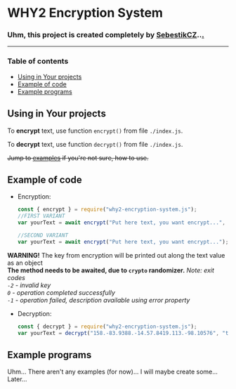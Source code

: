 # WHY2 Encryption System

### Uhm, this project is created completely by [SebestikCZ](https://github.com/SebestikCZ)..[.](https://engo150.github.io/res/rickroll.mp3)

---

### Table of contents

  - [Using in Your projects](#using-in-your-projects)
  - [Example of code](#example-of-code)
  - [Example programs](#example-programs)

## Using in Your projects 

To **encrypt** text, use function `encrypt()` from file `./index.js`.

To **decrypt** text, use function `decrypt()` from file `./index.js`.

~~Jump to [examples](#examples) if you're not sure, how to use.~~

## Example of code

- Encryption:
    ```js
    const { encrypt } = require("why2-encryption-system.js");
    //FIRST VARIANT
    var yourText = await encrypt("Put here text, you want encrypt...", "tzXlZGxkhfYOvRthqokDrmGFyDMylgmeIlrJTpVAwuqrLjABXM"); //The second thing is Your **key**. (The key must be atleast 50 characters long!)

    //SECOND VARIANT
    var yourText = await encrypt("Put here text, you want encrypt..."); //See? You don't have to use Your key. Program will automatically generate one for you.
    ```
**WARNING!** The key from encryption will be printed out along the text value as an object \
**The method needs to be awaited, due to `crypto` randomizer.**
_Note: exit codes \
`-2` - invalid key \
`0` - operation completed successfully \
`-1` - operation failed, description available using error property_

- Decryption:
    ```js
	const { decrypt } = require("why2-encryption-system.js");
	var yourText = decrypt("158.-83.9388.-14.57.8419.113.-98.10576", "tzXlZGxkhfYOvRthqokDrmGFyDMylgmeIlrJTpVAwuqrLjABXM"); //First parameter is Your encrypted text, the second is key you want to use for decryption.
    ```

## Example programs

Uhm... There aren't any examples (for now)... I will maybe create some... Later...
